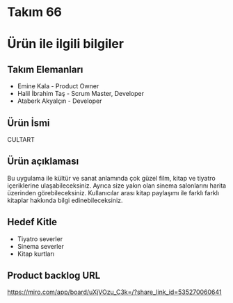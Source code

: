 # Takım 66

# Ürün ile ilgili bilgiler

## Takım Elemanları
- Emine Kala - Product Owner
- Halil İbrahim Taş - Scrum Master, Developer
- Ataberk Akyalçın - Developer 

## Ürün İsmi
CULTART

## Ürün açıklaması
Bu uygulama ile kültür ve sanat anlamında çok güzel film, kitap ve tiyatro içeriklerine ulaşabileceksiniz. Ayrıca size yakın olan sinema salonlarını harita üzerinden görebileceksiniz. Kullanıcılar arası kitap paylaşımı ile farklı farklı kitaplar hakkında bilgi edinebileceksiniz.

## Hedef Kitle
- Tiyatro severler
- Sinema severler
- Kitap kurtları

## Product backlog URL
https://miro.com/app/board/uXjVOzu_C3k=/?share_link_id=535270060641

